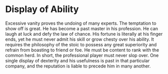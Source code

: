 # Display of Ability

Excessive vanity proves the undoing of many experts. The temptation to show off is great. He has become a past master in his profession. He can laugh at luck and defy the law of chance. His fortune is literally at his finger ends, yet he must never admit his skill or grow chesty over his ability. It requires the philosophy of the stoic to possess any great superiority and refrain from boasting to friend or foe. He must be content to rank with the common herd. In short, the professional player must never slop over. One single display of dexterity and his usefulness is past in that particular company, and the reputation is liable to precede him in many another.

